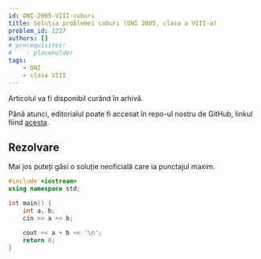 ```yaml
---
id: ONI-2005-VIII-cuburi
title: Soluția problemei cuburi (ONI 2005, clasa a VIII-a)
problem_id: 1227
authors: []
# prerequisites:
#    - placeholder
tags:
    - ONI
    - clasa VIII
---
```

Articolul va fi disponibil curând în arhivă.

Până atunci, editorialul poate fi accesat în repo-ul nostru de GitHub, linkul fiind [acesta](https://github.com/roalgo-discord/Romanian-Olympiad-Solutions/blob/main/ONI%20(national%20olympiad)/2005/07/2005_Informatic%C4%83_Etapa%20nationala_Solutii_Clasa%20a%20VIII-a_2.pdf).

## Rezolvare

Mai jos puteți găsi o soluție neoficială care ia punctajul maxim.


```cpp
#include <iostream>
using namespace std;

int main() {
    int a, b;
    cin >> a >> b;

    cout << a + b << '\n';
    return 0;
}
```
